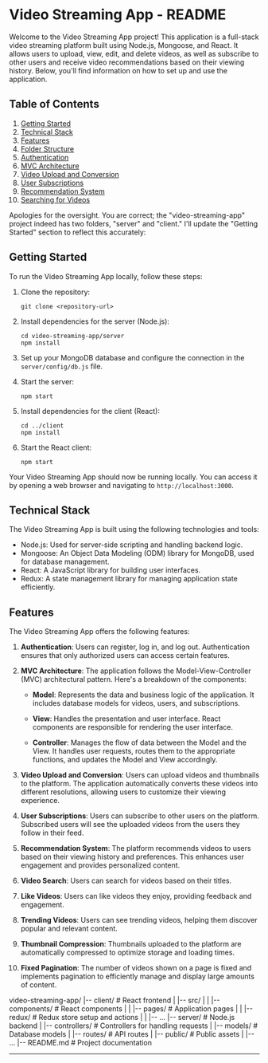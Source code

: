 # Video Streaming App - README

Welcome to the Video Streaming App project! This application is a full-stack video streaming platform built using Node.js, Mongoose, and React. It allows users to upload, view, edit, and delete videos, as well as subscribe to other users and receive video recommendations based on their viewing history. Below, you'll find information on how to set up and use the application.

## Table of Contents
1. [Getting Started](#getting-started)
2. [Technical Stack](#technical-stack)
3. [Features](#features)
4. [Folder Structure](#folder-structure)
5. [Authentication](#authentication)
6. [MVC Architecture](#mvc-architecture)
7. [Video Upload and Conversion](#video-upload-and-conversion)
8. [User Subscriptions](#user-subscriptions)
9. [Recommendation System](#recommendation-system)
10. [Searching for Videos](#searching-for-videos)


Apologies for the oversight. You are correct; the "video-streaming-app" project indeed has two folders, "server" and "client." I'll update the "Getting Started" section to reflect this accurately:

## Getting Started

To run the Video Streaming App locally, follow these steps:

1. Clone the repository:
   ```
   git clone <repository-url>
   ```

2. Install dependencies for the server (Node.js):
   ```
   cd video-streaming-app/server
   npm install
   ```

3. Set up your MongoDB database and configure the connection in the `server/config/db.js` file.

4. Start the server:
   ```
   npm start
   ```

5. Install dependencies for the client (React):
   ```
   cd ../client
   npm install
   ```

6. Start the React client:
   ```
   npm start
   ```

Your Video Streaming App should now be running locally. You can access it by opening a web browser and navigating to `http://localhost:3000`.

## Technical Stack

The Video Streaming App is built using the following technologies and tools:

- Node.js: Used for server-side scripting and handling backend logic.
- Mongoose: An Object Data Modeling (ODM) library for MongoDB, used for database management.
- React: A JavaScript library for building user interfaces.
- Redux: A state management library for managing application state efficiently.

## Features

The Video Streaming App offers the following features:

1. **Authentication**: Users can register, log in, and log out. Authentication ensures that only authorized users can access certain features.

2. **MVC Architecture**: The application follows the Model-View-Controller (MVC) architectural pattern. Here's a breakdown of the components:

    - **Model**: Represents the data and business logic of the application. It includes database models for videos, users, and subscriptions.

    - **View**: Handles the presentation and user interface. React components are responsible for rendering the user interface.

    - **Controller**: Manages the flow of data between the Model and the View. It handles user requests, routes them to the appropriate functions, and updates the Model and View accordingly.

3. **Video Upload and Conversion**: Users can upload videos and thumbnails to the platform. The application automatically converts these videos into different resolutions, allowing users to customize their viewing experience.

4. **User Subscriptions**: Users can subscribe to other users on the platform. Subscribed users will see the uploaded videos from the users they follow in their feed.

5. **Recommendation System**: The platform recommends videos to users based on their viewing history and preferences. This enhances user engagement and provides personalized content.

6. **Video Search**: Users can search for videos based on their titles.

7. **Like Videos**: Users can like videos they enjoy, providing feedback and engagement.

8. **Trending Videos**: Users can see trending videos, helping them discover popular and relevant content.

9. **Thumbnail Compression**: Thumbnails uploaded to the platform are automatically compressed to optimize storage and loading times.

10. **Fixed Pagination**: The number of videos shown on a page is fixed and implements pagination to efficiently manage and display large amounts of content.

video-streaming-app/
|-- client/                # React frontend
|   |-- src/
|   |   |-- components/    # React components
|   |   |-- pages/         # Application pages
|   |   |-- redux/         # Redux store setup and actions
|   |   |-- ...
|-- server/                # Node.js backend
|   |-- controllers/       # Controllers for handling requests
|   |-- models/            # Database models
|   |-- routes/            # API routes
|   |-- public/               # Public assets
|   |-- ...
|-- README.md              # Project documentation

---
